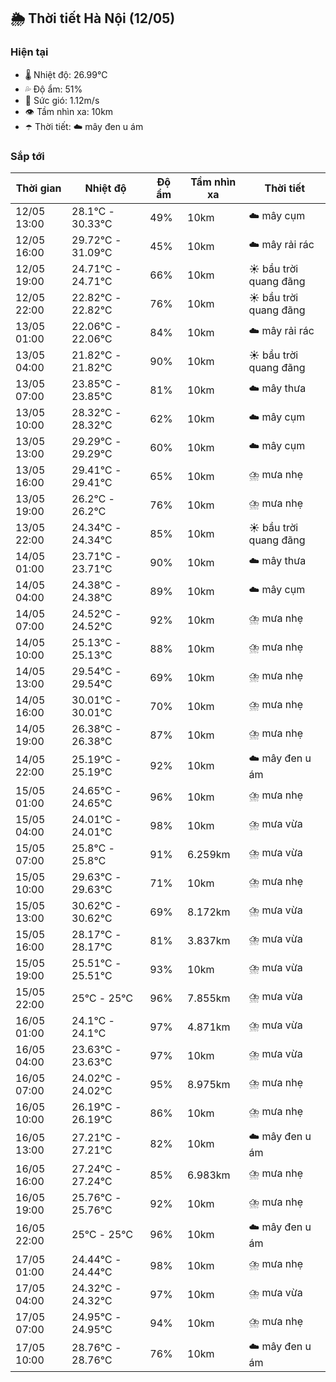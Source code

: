 ## 🌦️ Thời tiết Hà Nội (12/05)

### Hiện tại

- 🌡️ Nhiệt độ: 26.99℃
- 💦 Độ ẩm: 51%
- 💨 Sức gió: 1.12m/s
- 👁️ Tầm nhìn xa: 10km
- ☂️ Thời tiết: ☁️ mây đen u ám

### Sắp tới

| Thời gian | Nhiệt độ | Độ ẩm | Tầm nhìn xa | Thời tiết |
| --- | --- | --- | --- | --- |
| 12/05 13:00 | 28.1℃ - 30.33℃ | 49% | 10km | ☁️ mây cụm |
| 12/05 16:00 | 29.72℃ - 31.09℃ | 45% | 10km | ☁️ mây rải rác |
| 12/05 19:00 | 24.71℃ - 24.71℃ | 66% | 10km | ☀️ bầu trời quang đãng |
| 12/05 22:00 | 22.82℃ - 22.82℃ | 76% | 10km | ☀️ bầu trời quang đãng |
| 13/05 01:00 | 22.06℃ - 22.06℃ | 84% | 10km | ☁️ mây rải rác |
| 13/05 04:00 | 21.82℃ - 21.82℃ | 90% | 10km | ☀️ bầu trời quang đãng |
| 13/05 07:00 | 23.85℃ - 23.85℃ | 81% | 10km | ☁️ mây thưa |
| 13/05 10:00 | 28.32℃ - 28.32℃ | 62% | 10km | ☁️ mây cụm |
| 13/05 13:00 | 29.29℃ - 29.29℃ | 60% | 10km | ☁️ mây cụm |
| 13/05 16:00 | 29.41℃ - 29.41℃ | 65% | 10km | ⛈️ mưa nhẹ |
| 13/05 19:00 | 26.2℃ - 26.2℃ | 76% | 10km | ⛈️ mưa nhẹ |
| 13/05 22:00 | 24.34℃ - 24.34℃ | 85% | 10km | ☀️ bầu trời quang đãng |
| 14/05 01:00 | 23.71℃ - 23.71℃ | 90% | 10km | ☁️ mây thưa |
| 14/05 04:00 | 24.38℃ - 24.38℃ | 89% | 10km | ☁️ mây cụm |
| 14/05 07:00 | 24.52℃ - 24.52℃ | 92% | 10km | ⛈️ mưa nhẹ |
| 14/05 10:00 | 25.13℃ - 25.13℃ | 88% | 10km | ⛈️ mưa nhẹ |
| 14/05 13:00 | 29.54℃ - 29.54℃ | 69% | 10km | ⛈️ mưa nhẹ |
| 14/05 16:00 | 30.01℃ - 30.01℃ | 70% | 10km | ⛈️ mưa nhẹ |
| 14/05 19:00 | 26.38℃ - 26.38℃ | 87% | 10km | ⛈️ mưa nhẹ |
| 14/05 22:00 | 25.19℃ - 25.19℃ | 92% | 10km | ☁️ mây đen u ám |
| 15/05 01:00 | 24.65℃ - 24.65℃ | 96% | 10km | ⛈️ mưa nhẹ |
| 15/05 04:00 | 24.01℃ - 24.01℃ | 98% | 10km | ⛈️ mưa vừa |
| 15/05 07:00 | 25.8℃ - 25.8℃ | 91% | 6.259km | ⛈️ mưa vừa |
| 15/05 10:00 | 29.63℃ - 29.63℃ | 71% | 10km | ⛈️ mưa nhẹ |
| 15/05 13:00 | 30.62℃ - 30.62℃ | 69% | 8.172km | ⛈️ mưa vừa |
| 15/05 16:00 | 28.17℃ - 28.17℃ | 81% | 3.837km | ⛈️ mưa vừa |
| 15/05 19:00 | 25.51℃ - 25.51℃ | 93% | 10km | ⛈️ mưa vừa |
| 15/05 22:00 | 25℃ - 25℃ | 96% | 7.855km | ⛈️ mưa vừa |
| 16/05 01:00 | 24.1℃ - 24.1℃ | 97% | 4.871km | ⛈️ mưa vừa |
| 16/05 04:00 | 23.63℃ - 23.63℃ | 97% | 10km | ⛈️ mưa vừa |
| 16/05 07:00 | 24.02℃ - 24.02℃ | 95% | 8.975km | ⛈️ mưa nhẹ |
| 16/05 10:00 | 26.19℃ - 26.19℃ | 86% | 10km | ⛈️ mưa nhẹ |
| 16/05 13:00 | 27.21℃ - 27.21℃ | 82% | 10km | ☁️ mây đen u ám |
| 16/05 16:00 | 27.24℃ - 27.24℃ | 85% | 6.983km | ⛈️ mưa nhẹ |
| 16/05 19:00 | 25.76℃ - 25.76℃ | 92% | 10km | ⛈️ mưa nhẹ |
| 16/05 22:00 | 25℃ - 25℃ | 96% | 10km | ☁️ mây đen u ám |
| 17/05 01:00 | 24.44℃ - 24.44℃ | 98% | 10km | ⛈️ mưa nhẹ |
| 17/05 04:00 | 24.32℃ - 24.32℃ | 97% | 10km | ⛈️ mưa vừa |
| 17/05 07:00 | 24.95℃ - 24.95℃ | 94% | 10km | ⛈️ mưa nhẹ |
| 17/05 10:00 | 28.76℃ - 28.76℃ | 76% | 10km | ☁️ mây đen u ám |

